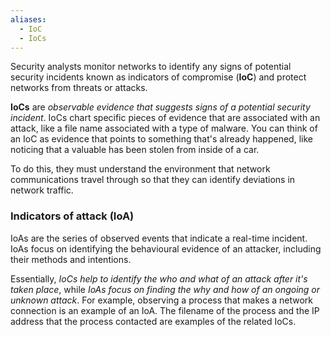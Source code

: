 ```yaml
---
aliases:
  - IoC
  - IoCs
---
```

Security analysts monitor networks to identify any signs of potential security incidents known as indicators of compromise (**IoC**) and protect networks from threats or attacks. 

**IoCs** are *observable evidence that suggests signs of a potential security incident*. IoCs chart specific pieces of evidence that are associated with an attack, like a file name associated with a type of malware. You can think of an IoC as evidence that points to something that's already happened, like noticing that a valuable has been stolen from inside of a car. 

To do this, they must understand the environment that network communications travel through so that they can identify deviations in network traffic. 

### Indicators of attack (IoA) 

IoAs are the series of observed events that indicate a real-time incident.  IoAs focus on identifying the behavioural evidence of an attacker, including their methods and intentions.

Essentially, *IoCs help to identify the who and what of an attack after it's taken place*, while *IoAs focus on finding the why and how of an ongoing or unknown attack*. For example, observing a process that makes a network connection is an example of an IoA. The filename of the process and the IP address that the process contacted are examples of the related IoCs.